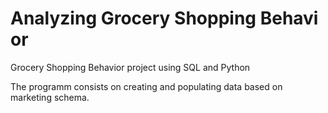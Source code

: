# Analyzing Grocery Shopping Behavior
Grocery Shopping Behavior project using SQL and Python

The programm consists on creating and populating data based on marketing schema. 
